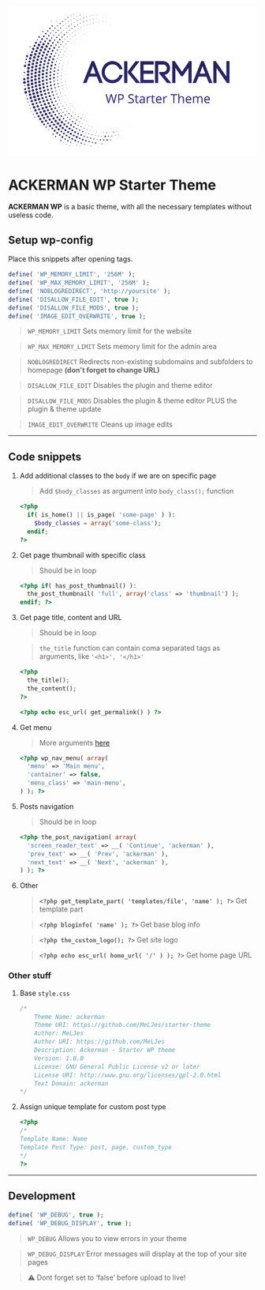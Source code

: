 ![ACKERMAN WP Starter Theme](/preview.png)

# ACKERMAN WP Starter Theme

**ACKERMAN WP** is a basic theme, with all the necessary templates without useless code.

## Setup wp-config

Place this snippets after opening tags.

```php
define( 'WP_MEMORY_LIMIT', '256M' );
define( 'WP_MAX_MEMORY_LIMIT', '256M' );
define( 'NOBLOGREDIRECT', 'http://yoursite' );
define( 'DISALLOW_FILE_EDIT', true );
define( 'DISALLOW_FILE_MODS', true );
define( 'IMAGE_EDIT_OVERWRITE', true );
```

> `WP_MEMORY_LIMIT` Sets memory limit for the website

> `WP_MAX_MEMORY_LIMIT` Sets memory limit for the admin area

> `NOBLOGREDIRECT` Redirects non-existing subdomains and subfolders to homepage **(don't forget to change URL)**

> `DISALLOW_FILE_EDIT` Disables the plugin and theme editor

> `DISALLOW_FILE_MODS` Disables the plugin & theme editor PLUS the plugin & theme update

> `IMAGE_EDIT_OVERWRITE` Cleans up image edits

---

## Code snippets

1. Add additional classes to the `body` if we are on specific page

    > Add `$body_classes` as argument into `body_class();` function

    ```php
    <?php
      if( is_home() || is_page( 'some-page' ) ):
        $body_classes = array('some-class');
      endif;
    ?>
    ```

2. Get page thumbnail with specific class

    > Should be in loop

    ```php
    <?php if( has_post_thumbnail() ):
      the_post_thumbnail( 'full', array('class' => 'thumbnail') );
    endif; ?>
    ```

3. Get page title, content and URL

    > Should be in loop

    > `the_title` function can contain coma separated tags as arguments, like `'<h1>', '</h1>'`

    ```php
    <?php
      the_title();
      the_content();
    ?>
    ```

    ```php
    <?php echo esc_url( get_permalink() ) ?>
    ```

4. Get menu

    > More arguments [here](https://developer.wordpress.org/reference/functions/wp_nav_menu/)

    ```php
    <?php wp_nav_menu( array(
      'menu' => 'Main menu',
      'container' => false,
      'menu_class' => 'main-menu',
    ) ); ?>
    ```

5. Posts navigation

    > Should be in loop

    ```php
    <?php the_post_navigation( array(
      'screen_reader_text' => __( 'Continue', 'ackerman' ),
      'prev_text' => __( 'Prev', 'ackerman' ),
      'next_text' => __( 'Next', 'ackerman' ),
    ) ); ?>
    ```

6. Other

    > **`<?php get_template_part( 'templates/file', 'name' ); ?>`** Get template part

    > **`<?php bloginfo( 'name' ); ?>`** Get base blog info

    > **`<?php the_custom_logo(); ?>`** Get site logo

    > **`<?php echo esc_url( home_url( '/' ) ); ?>`** Get home page URL

### Other stuff

1. Base `style.css`

    ```css
    /*
        Theme Name: ackerman
        Theme URI: https://github.com/MeLJes/starter-theme
        Author: MeLJes
        Author URI: https://github.com/MeLJes
        Description: Ackerman - Starter WP theme
        Version: 1.0.0
        License: GNU General Public License v2 or later
        License URI: http://www.gnu.org/licenses/gpl-2.0.html
        Text Domain: ackerman
    */
    ```

2. Assign unique template for custom post type

    ```php
    <?php
    /*
    Template Name: Name
    Template Post Type: post, page, custom_type
    */
    ?>
    ```

---

## Development

```php
define( 'WP_DEBUG', true );
define( 'WP_DEBUG_DISPLAY', true );
```

> `WP_DEBUG` Allows you to view errors in your theme

> `WP_DEBUG_DISPLAY` Error messages will display at the top of your site pages

> :warning: Dont forget set to ‘false’ before upload to live!
